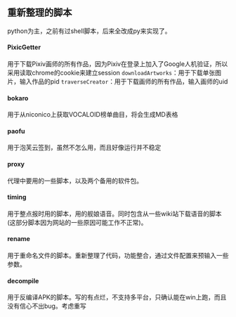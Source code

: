 ﻿## 重新整理的脚本
python为主，之前有过shell脚本，后来全改成py来实现了。

#### PixicGetter
用于下载Pixiv画师的所有作品，因为Pixiv在登录上加入了Google人机验证，所以采用读取chrome的cookie来建立session
`downloadArtworks`：用于下载单张图片，输入作品的pid
`traverseCreator`：用于下载画师的所有作品，输入画师的uid

#### bokaro
用于从niconico上获取VOCALOID榜单曲目，将会生成MD表格

#### paofu
用于泡芙云签到，虽然不怎么用，而且好像运行并不稳定

#### proxy
代理中要用的一些脚本，以及两个备用的软件包。

#### timing
用于整点报时用的脚本，用的舰娘语音。同时包含从一些wiki站下载语音的脚本(这部分脚本因为网站的一些原因可能工作不正常)。

#### rename
用于重命名文件的脚本。重新整理了代码，功能整合，通过文件配置来预输入一些参数。

#### decompile
用于反编译APK的脚本。写的有点烂，不支持多平台，只确认能在win上跑，而且没有信心不出bug。考虑重写